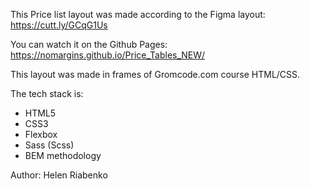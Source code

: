 This Price list layout was made according to the Figma layout: https://cutt.ly/GCqG1Us

You can watch it on the Github Pages: https://nomargins.github.io/Price_Tables_NEW/

This layout was made in frames of Gromcode.com course HTML/CSS.

The tech stack is:
- HTML5
- CSS3
- Flexbox
- Sass (Scss)
- BEM methodology

Author: Helen Riabenko
